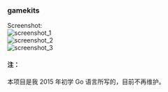 ### gamekits  
Screenshot:  
![screenshot_1](https://cdn.rawgit.com/qanno/qanno.github.io/master/images/screenshot_1.png)  
![screenshot_2](https://cdn.rawgit.com/qanno/qanno.github.io/master/images/screenshot_2.png)  
![screenshot_3](https://cdn.rawgit.com/qanno/qanno.github.io/master/images/screenshot_3.png)  

#### 注：  
本项目是我 2015 年初学 Go 语言所写的，目前不再维护。
